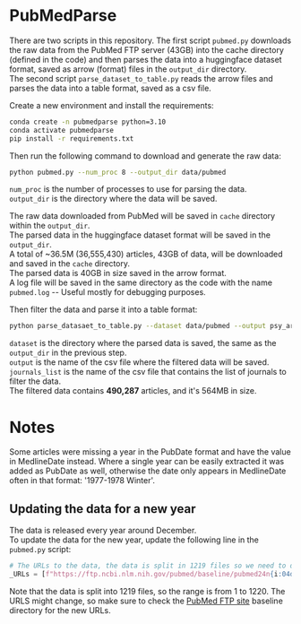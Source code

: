 # PubMedParse

There are two scripts in this repository. The first script `pubmed.py` downloads the raw data from the PubMed FTP server (43GB)
into the cache directory (defined in the code) and then parses the data into a huggingface dataset format, saved as
arrow (format) files in the `output_dir` directory.<br>
The second script `parse_dataset_to_table.py` reads the arrow files
and parses the data into a table format, saved as a csv file.

Create a new environment and install the requirements:

```bash
conda create -n pubmedparse python=3.10
conda activate pubmedparse
pip install -r requirements.txt
```

Then run the following command to download and generate the raw data:

```bash
python pubmed.py --num_proc 8 --output_dir data/pubmed
```

`num_proc` is the number of processes to use for parsing the data.<br>
`output_dir` is the directory where the data will be saved.

The raw data downloaded from PubMed will be saved in `cache` directory within the `output_dir`.<br>
The parsed data in the
huggingface dataset format will be saved in the `output_dir`.<br>
A total of ~36.5M (36,555,430) articles, 43GB of data, will be downloaded and saved in the `cache` directory.<br>
The parsed data is 40GB in size saved in the arrow format.<br>
A log file will be saved in the same directory as the code with the name
`pubmed.log` -- Useful mostly for debugging purposes.

Then filter the data and parse it into a table format:

```bash
python parse_datasaet_to_table.py --dataset data/pubmed --output psy_articles.csv --journals_list psy_journals_list.csv
```

`dataset` is the directory where the parsed data is saved, the same as the `output_dir` in the previous step.<br>
`output` is the name of the csv file where the filtered data will be saved.<br>
`journals_list` is the name of the csv file that contains the list of journals to filter the data.<br>
The filtered data contains **490,287** articles, and it's 564MB in size.

# Notes
Some articles were missing a year in the PubDate format and have the value in MedlineDate instead. Where a single year
can be easily extracted it was added as PubDate as well, otherwise the date only appears in MedlineDate often in that
format: '1977-1978 Winter'.

## Updating the data for a new year

The data is released every year around December.<br>
To update the data for the new year, update the following line in the
`pubmed.py` script:

```python
# The URLs to the data, the data is split in 1219 files so we need to download them all.
_URLs = [f"https://ftp.ncbi.nlm.nih.gov/pubmed/baseline/pubmed24n{i:04d}.xml.gz" for i in range(1, 1220)]
```

Note that the data is split into 1219 files, so the range is from 1 to 1220.
The URLS might change, so make sure to check the [PubMed FTP site](https://ftp.ncbi.nlm.nih.gov/pubmed/) baseline
directory for the new URLs.